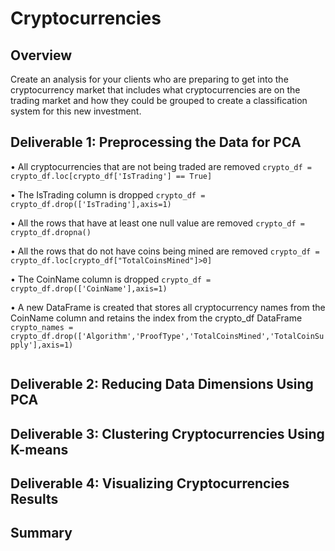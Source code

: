 # Cryptocurrencies
## Overview
Create an analysis for your clients who are preparing to get into the cryptocurrency market that includes what cryptocurrencies are on the trading market and how they could be grouped to create a classification system for this new investment.
## Deliverable 1: Preprocessing the Data for PCA
• All cryptocurrencies that are not being traded are removed
`crypto_df = crypto_df.loc[crypto_df['IsTrading'] == True]`

• The IsTrading column is dropped
`crypto_df = crypto_df.drop(['IsTrading'],axis=1)`

• All the rows that have at least one null value are removed
`crypto_df = crypto_df.dropna()`

• All the rows that do not have coins being mined are removed
`crypto_df = crypto_df.loc[crypto_df["TotalCoinsMined"]>0]`

• The CoinName column is dropped
`crypto_df = crypto_df.drop(['CoinName'],axis=1)`

• A new DataFrame is created that stores all cryptocurrency names from the CoinName column and retains the index from the crypto_df DataFrame
`crypto_names = crypto_df.drop(['Algorithm','ProofType','TotalCoinsMined','TotalCoinSupply'],axis=1)`

<p align='center'>
  <img src=>
</p>

## Deliverable 2: Reducing Data Dimensions Using PCA
## Deliverable 3: Clustering Cryptocurrencies Using K-means
## Deliverable 4: Visualizing Cryptocurrencies Results
## Summary
